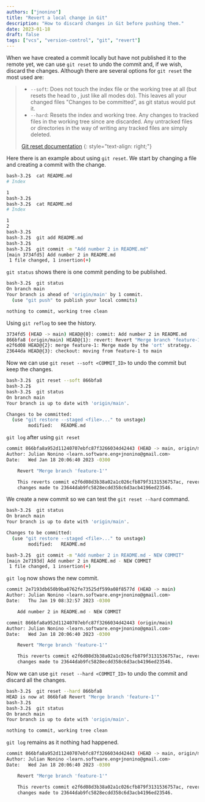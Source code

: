 ```yaml
---
authors: ["jnonino"]
title: "Revert a local change in Git"
description: "How to discard changes in Git before pushing them."
date: 2023-01-18
draft: false
tags: ["vcs", "version-control", "git", "revert"]
---
```


When we have created a commit locally but have not published it to the remote yet, we can use `git reset` to undo the commit and, if we wish, discard the changes.
Although there are several options for `git reset` the most used are:

> - `--soft`: Does not touch the index file or the working tree at all (but resets the head to <COMMIT>, just like all modes do). This leaves all your changed files "Changes to be committed", as git status would put it.
> - `--hard`: Resets the index and working tree. Any changes to tracked files in the working tree since <COMMIT> are discarded. Any untracked files or directories in the way of writing any tracked files are simply deleted.
>
> [Git reset documentation](https://git-scm.com/docs/git-reset)
> {: style="text-align: right;"}

Here there is an example about using `git reset`. We start by changing a file and creating a commit with the change.

```bash
bash-3.2$  cat README.md
# Index

1
bash-3.2$
bash-3.2$  cat README.md
# Index

1
2
bash-3.2$
bash-3.2$  git add README.md
bash-3.2$
bash-3.2$  git commit -m "Add number 2 in README.md"
[main 3734fd5] Add number 2 in README.md
 1 file changed, 1 insertion(+)
```

`git status` shows there is one commit pending to be published.

```bash
bash-3.2$  git status
On branch main
Your branch is ahead of 'origin/main' by 1 commit.
  (use "git push" to publish your local commits)

nothing to commit, working tree clean
```

Using `git reflog` to see the history.

```bash
3734fd5 (HEAD -> main) HEAD@{0}: commit: Add number 2 in README.md
866bfa8 (origin/main) HEAD@{1}: revert: Revert "Merge branch 'feature-1'"
e2f6d08 HEAD@{2}: merge feature-1: Merge made by the 'ort' strategy.
23644da HEAD@{3}: checkout: moving from feature-1 to main
```

Now we can use `git reset --soft <COMMIT_ID>` to undo the commit but keep the changes.

```bash
bash-3.2$  git reset --soft 866bfa8
bash-3.2$
bash-3.2$  git status
On branch main
Your branch is up to date with 'origin/main'.

Changes to be committed:
  (use "git restore --staged <file>..." to unstage)
        modified:   README.md
```

`git log` after using `git reset`

```bash
commit 866bfa8a952d11240707ebfc87f3266034d42443 (HEAD -> main, origin/main)
Author: Julian Nonino <learn.software.eng+jnonino@gmail.com>
Date:   Wed Jan 18 20:06:40 2023 -0300

    Revert "Merge branch 'feature-1'"

    This reverts commit e2f6d08d3b38a02a1c026cfb879f3131536757ac, reversing
    changes made to 23644dab9fc5828ecdd358c6d3acb4196ed23546.
```

We create a new commit so we can test the `git reset --hard` command.

```bash
bash-3.2$  git status
On branch main
Your branch is up to date with 'origin/main'.

Changes to be committed:
  (use "git restore --staged <file>..." to unstage)
        modified:   README.md

bash-3.2$  git commit -m "Add number 2 in README.md - NEW COMMIT"
[main 2e7193d] Add number 2 in README.md - NEW COMMIT
 1 file changed, 1 insertion(+)
```

`git log` now shows the new commit.

```bash
commit 2e7193db650b9ba0762fe73525df599a08f8577d (HEAD -> main)
Author: Julian Nonino <learn.software.eng+jnonino@gmail.com>
Date:   Thu Jan 19 08:32:57 2023 -0300

    Add number 2 in README.md - NEW COMMIT

commit 866bfa8a952d11240707ebfc87f3266034d42443 (origin/main)
Author: Julian Nonino <learn.software.eng+jnonino@gmail.com>
Date:   Wed Jan 18 20:06:40 2023 -0300

    Revert "Merge branch 'feature-1'"

    This reverts commit e2f6d08d3b38a02a1c026cfb879f3131536757ac, reversing
    changes made to 23644dab9fc5828ecdd358c6d3acb4196ed23546.
```

Now we can use `git reset --hard <COMMIT_ID>` to undo the commit and discard all the changes.

```bash
bash-3.2$  git reset --hard 866bfa8
HEAD is now at 866bfa8 Revert "Merge branch 'feature-1'"
bash-3.2$
bash-3.2$  git status
On branch main
Your branch is up to date with 'origin/main'.

nothing to commit, working tree clean
```

`git log` remains as it nothing had happened.

```bash
commit 866bfa8a952d11240707ebfc87f3266034d42443 (HEAD -> main, origin/main)
Author: Julian Nonino <learn.software.eng+jnonino@gmail.com>
Date:   Wed Jan 18 20:06:40 2023 -0300

    Revert "Merge branch 'feature-1'"

    This reverts commit e2f6d08d3b38a02a1c026cfb879f3131536757ac, reversing
    changes made to 23644dab9fc5828ecdd358c6d3acb4196ed23546.
```
